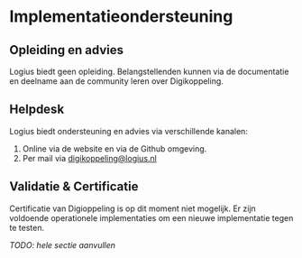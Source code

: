 # Implementatieondersteuning

## Opleiding en advies

Logius biedt geen opleiding. Belangstellenden kunnen via de documentatie
en deelname aan de community leren over Digikoppeling.

## Helpdesk

Logius biedt ondersteuning en advies via verschillende kanalen:
1. Online via de website en via de Github omgeving.
2. Per mail via digikoppeling@logius.nl

## Validatie & Certificatie

Certificatie van Digioppeling is op dit moment niet mogelijk.
Er zijn voldoende operationele implementaties om een nieuwe
implementatie tegen te testen.

_TODO: hele sectie aanvullen_
